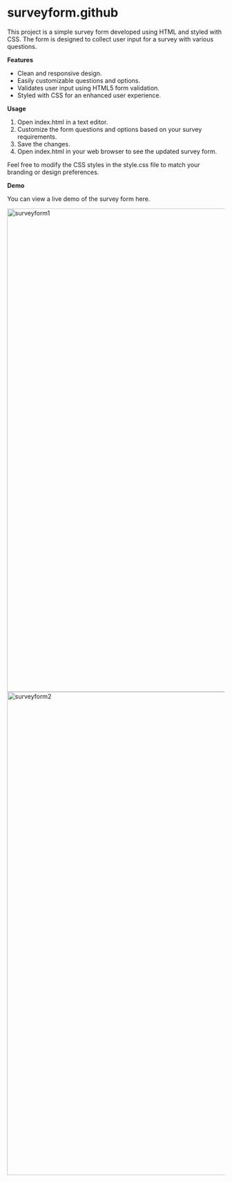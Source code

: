 # surveyform.github
This project is a simple survey form developed using HTML and styled with CSS. The form is designed to collect user input for a survey with various questions.

**Features**
 - Clean and responsive design.
 - Easily customizable questions and options.
 - Validates user input using HTML5 form validation.
 - Styled with CSS for an enhanced user experience.

**Usage**
1. Open index.html in a text editor.
2. Customize the form questions and options based on your survey requirements.
3. Save the changes.
4. Open index.html in your web browser to see the updated survey form.

Feel free to modify the CSS styles in the style.css file to match your branding or design preferences.

**Demo**

You can view a live demo of the survey form here.

<img width="1120" alt="surveyform1" src="https://github.com/nikitha-bitla/surveyform.github/assets/116949463/91c27880-0e63-4a61-aea0-bd46fbd4fb0b">
<img width="1120" alt="surveyform2" src="https://github.com/nikitha-bitla/surveyform.github/assets/116949463/6ec54f46-d106-4ac6-9e6b-022f154f8390">
